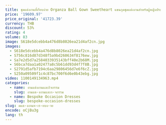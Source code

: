 ```yaml
---
title: ชุดแต่งงานที่เรียบง่าย Organza Ball Gown Sweetheart แขนกุดชุดแต่งงานสําหรับผู้หญิงประดับด้วยลูกปัด Ruched DY5703 Vestido Novia 2023
price: '19609.97'
price_original: '41723.39'
currency: THB
discount: 53%
rating: 4
volume: 83
image: S618e5dcebb4a476d8b8026ea21d4af2cn.jpg
images:
  - S618e5dcebb4a476d8b8026ea21d4af2cn.jpg
  - S756c816d87d348f5a9bd260634f8176ew.jpg
  - Sa7e2d5d7a2584033935143bff40e2b68M.jpg
  - S6bca7daa1a02477a8c5b61dd93d4f7f8B.jpg
  - S2791d5afb7194c6aa29806456d7e6f6cZ.jpg
  - S250a09509f1c4c87bc700f6d6e0b43ebg.jpg
video: 1100149134963.mp4
categories:
  - name: งานแต่งงานและกิจกรรม
    slug: งานแต-งงานและก-จกรรม
  - name: Bespoke Occasion Dresses
    slug: bespoke-occasion-dresses
slug: ดแต-งงานท-เร-ยบง-าย
encode: oCjBu3g
lang: th
---
```

  